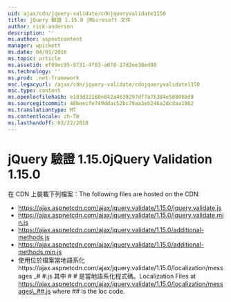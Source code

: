 ```yaml
---
uid: ajax/cdn/jquery-validate/cdnjqueryvalidate1150
title: jQuery 驗證 1.15.0 |Microsoft 文件
author: rick-anderson
description: ''
ms.author: aspnetcontent
manager: wpickett
ms.date: 04/01/2016
ms.topic: article
ms.assetid: ef09ec95-9731-4f03-a078-17d2ee38ed88
ms.technology: ''
ms.prod: .net-framework
msc.legacyurl: /ajax/cdn/jquery-validate/cdnjqueryvalidate1150
msc.type: content
ms.openlocfilehash: e103d22160e842a4639297df7a7b384e5080bbd9
ms.sourcegitcommit: 48beecfe749ddac52bc79aa3eb246a2dcdaa1862
ms.translationtype: MT
ms.contentlocale: zh-TW
ms.lasthandoff: 03/22/2018
---
```

<a name="jquery-validation-1150"></a><span data-ttu-id="b7cae-102">jQuery 驗證 1.15.0</span><span class="sxs-lookup"><span data-stu-id="b7cae-102">jQuery Validation 1.15.0</span></span>
====================
<span data-ttu-id="b7cae-103">在 CDN 上裝載下列檔案：</span><span class="sxs-lookup"><span data-stu-id="b7cae-103">The following files are hosted on the CDN:</span></span>

- https://ajax.aspnetcdn.com/ajax/jquery.validate/1.15.0/jquery.validate.js
- https://ajax.aspnetcdn.com/ajax/jquery.validate/1.15.0/jquery.validate.min.js
- https://ajax.aspnetcdn.com/ajax/jquery.validate/1.15.0/additional-methods.js
- https://ajax.aspnetcdn.com/ajax/jquery.validate/1.15.0/additional-methods.min.js
- <span data-ttu-id="b7cae-104">使用位於檔案當地語系化https://ajax.aspnetcdn.com/ajax/jquery.validate/1.15.0/localization/messages \_# #.js 其中 # # 是當地語系化程式碼。</span><span class="sxs-lookup"><span data-stu-id="b7cae-104">Localization Files at https://ajax.aspnetcdn.com/ajax/jquery.validate/1.15.0/localization/messages\_##.js where ## is the loc code.</span></span>

